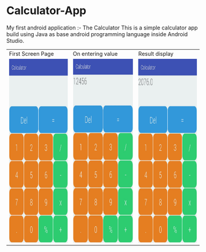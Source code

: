 # Calculator-App
My first android application :- The Calculator
This is a simple calculator app build using Java as base android programming language inside Android Studio. 

<table>
  <tr>
    <td>First Screen Page</td>
     <td>On entering value</td>
     <td>Result display</td>
  </tr>
  <tr>
    <td><img src="image1.jpeg" width=270 height=480></td>
    <td><img src="image2.jpeg" width=270 height=480></td>
    <td><img src="image3.jpeg" width=270 height=480></td>
  </tr>
 </table>
